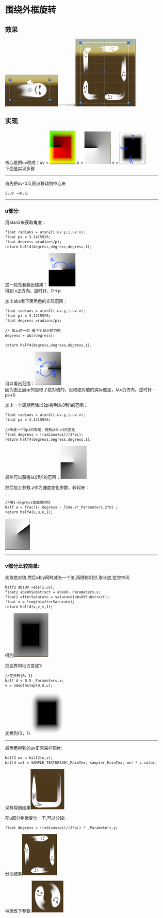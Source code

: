 # 围绕外框旋转
## 效果 
 ![Raw](Raw.png)------>![RectRotate](RectRotate.gif)

## 实现   
核心是把uv改成：uv = ![uv_uv](uv_uv.png)    u = ![uv_u](uv_u.png)  v = ![uv_v](uv_v.png)    
下面是实现步骤    

******   

首先把uv-0.5,原点移动到中心来
```
i.uv -=0.5;   
```

*******

### u部分:   
用atan2来获取角度：
```
float radians = atan2(i.uv.y,i.uv.x);
float pi = 3.1415926;
float degress =radians/pi;
return half4(degress,degress,degress,1);
```
这一段先看输出结果：
![degrees1](degrees1.png)   
得到 x正方向，逆时针，0->pi

加上abs看下面黑色的实际范围：
```
float radians = atan2(i.uv.y,i.uv.x);
float pi = 3.1415926;
float degress =radians/pi;

// 加上这一句 看下半部分的范围
degress = abs(degress);

return half4(degress,degress,degress,1);

```
可以看出范围：![degress2](degress2.png)   
因为图上展示的是取了绝对值的，没取绝对值的实际值是，从x负方向，逆时针 -pi->0    
   

加上一个周期再除以2pi得到从0到1的范围：
```
float radians = atan2(i.uv.y,i.uv.x);
float pi = 3.1415926;

//改成一个2pi的周期，得到从0->1的变化
float degress = (radians+pi)/(2*pi);              
return half4(degress,degress,degress,1);
```
最终可以获得从0到1的范围：![degrees3](degress3.png)   

然后加上参数.z作为速度变化参数，转起来：
```
``
//用1-degress变成顺时针
half u = frac(1- degress -_Time.x*_Parameters.z*0) ; 
return half4(u,u,u,1);
```
![degrees_rotate](degrees_rotate.gif)

****  

### v部分比较简单:   
先取绝对值,然后x和y同时减去一个值,再限制0到1,取长度,挖空中间
```
half2 absUV =abs(i.uv);
float2 absUVSubstract = absUV-_Parameters.x;  
float2 afterSaturate = saturate(absUVSubstract); 
float v = length(afterSaturate);
return half4(v,v,v,1);
```
得到![digHole](v_dighole.png)  

把边界的地方变成1:
```
//变换到{0，1}
half d = 0.5-_Parameters.x; 
v = smoothstep(0,d,v);
```
变换到{0，1}![v1](v1.png)
***
最后用得到的uv正常采样图片:
```
half2 uv = half2(u,v);
half4 col = SAMPLE_TEXTURE2D(_MainTex, sampler_MainTex, uv) * i.color; 
```
采样得到结果![result1](result1.png)   

在u部分稍微变化一下,可以分段:
```
float degress = (radians+pi)/(2*pi) * _Parameters.y;
```
分段结果![result2](result2.png)

稍微改下参数:![result3](result3.png)
